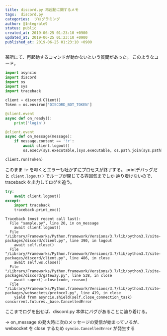 ```yaml
---
title: discord.py 再起動に関するメモ
tags:  discord.py
categories:  プログラミング
author: @1ntegrale9
status: public
created_at: 2019-06-25 01:23:10 +0900
updated_at: 2019-06-25 01:23:10 +0900
published_at: 2019-06-25 01:23:10 +0900
---
```

某所にて、再起動するコマンドが動かないという質問があった。
このようなコード。

```python
import asyncio
import discord
import os
import sys
import traceback

client = discord.Client()
Token = os.environ['DISCORD_BOT_TOKEN']

@client.event
async def on_ready():
    print('login')

@client.event
async def on_message(message):
    if message.content == '!r':
        await client.logout()
        os.execv(sys.executable,[sys.executable, os.path.join(sys.path[0], __file__)] + sys.argv[1:])

client.run(Token)
```

このまま `!r` を叩くとエラーも吐かずにプロセスが終了する。
printデバッグだと `client.logout()` でループが閉じてる雰囲気までしか
辿り着けないので、traceback を出力してログを追う。

```python
try:
    await client.logout()
except:
    import traceback
    traceback.print_exc()
```

```console
Traceback (most recent call last):
  File "sample.py", line 20, in on_message
    await client.logout()
  File "/Library/Frameworks/Python.framework/Versions/3.7/lib/python3.7/site-packages/discord/client.py", line 390, in logout
    await self.close()
  File "/Library/Frameworks/Python.framework/Versions/3.7/lib/python3.7/site-packages/discord/client.py", line 486, in close
    await self.ws.close()
  File "/Library/Frameworks/Python.framework/Versions/3.7/lib/python3.7/site-packages/discord/gateway.py", line 538, in close
    await super().close(code, reason)
  File "/Library/Frameworks/Python.framework/Versions/3.7/lib/python3.7/site-packages/websockets/protocol.py", line 419, in close
    yield from asyncio.shield(self.close_connection_task)
concurrent.futures._base.CancelledError
```

ここまでログを出せば、discord.py 本体にバグがあることに辿り着ける。

-> on_message の発火時に次のメッセージの受信が始まっているが、
websocket を close するため `syncio.CancelledError` が発生する
